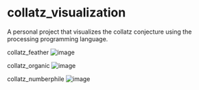 # collatz_visualization
A personal project that visualizes the collatz conjecture using the processing programming language.

collatz_feather
![image](https://github.com/georomporas/collatz_visualization/assets/146763073/3ea8e66e-db4c-40bc-86ad-7a54c69c05b5)

collatz_organic
![image](https://github.com/georomporas/collatz_visualization/assets/146763073/848a46c0-a145-45ab-bbbd-7014794465ae)

collatz_numberphile
![image](https://github.com/georomporas/collatz_visualization/assets/146763073/0a2937f4-bc4e-406a-be4b-992b5e34a1d3)
